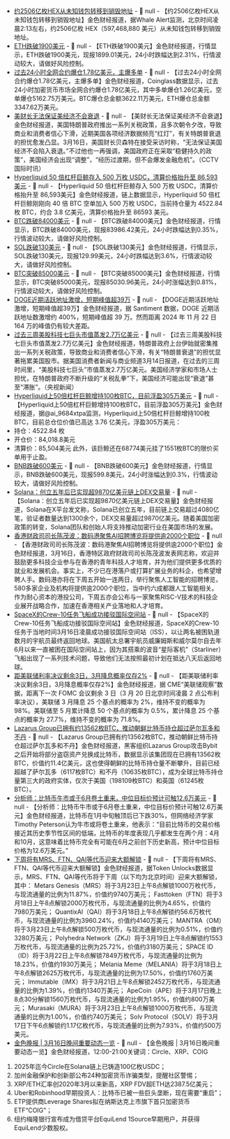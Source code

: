 - [约2506亿枚HEX从未知钱包转移到销毁地址](https://x.com/whale_alert/status/1901335968285642840) - 📰 null - 【约2506亿枚HEX从未知钱包转移到销毁地址】金色财经报道，据Whale Alert监测，北京时间凌晨2:13左右，约2506亿枚 HEX（597,468,880 美元）从未知钱包转移到销毁地址。
- [ETH跌破1900美元]() - 📰 null - 【ETH跌破1900美元】金色财经报道，行情显示，ETH跌破1900美元，现报1899.01美元，24小时跌幅达到2.31%，行情波动较大，请做好风险控制。
- [过去24小时全网合约爆仓1.78亿美元，主爆多单]() - 📰 null - 【过去24小时全网合约爆仓1.78亿美元，主爆多单】金色财经报道，Coinglass数据显示，过去24小时加密货币市场全网合约爆仓1.78亿美元，其中多单爆仓1.26亿美元，空单爆仓5162.75万美元。BTC爆仓总金额3622.11万美元，ETH爆仓总金额3347.62万美元。
- [美财长无法保证美经济不会衰退]() - 📰 null - 【美财长无法保证美经济不会衰退】金色财经报道，美国特朗普政府推出一系列关税政策，且多次朝令夕改，导致商业和消费者信心下滑，近期美国各项经济数据频亮“红灯”，有关特朗普衰退的担忧愈发凸显。3月16日，美国财长贝森特在接受采访时称，“无法保证美国经济不会陷入衰退。”不过他也一再强调，美国政府正在采取“稳健持久的政策”，美国经济会出现“调整”，“经历过渡期，但不会爆发金融危机”。（CCTV国际时讯）
- [Hyperliquid 50 倍杠杆巨鲸存入 500 万枚 USDC，清算价格抬升至 86,593美元]() - 📰 null - 【Hyperliquid 50 倍杠杆巨鲸存入 500 万枚 USDC，清算价格抬升至 86,593美元】金色财经报道，链上数据显示，Hyperliquid 50 倍杠杆巨鲸刚刚向 40 倍 BTC 空单加入 500 万枚 USDC，当前持仓量为 4522.84 枚 BTC，约合 3.8 亿美元，清算价格抬升至 86593 美元。
- [BTC跌破84000美元]() - 📰 null - 【BTC跌破84000美元】金色财经报道，行情显示，BTC跌破84000美元，现报83986.42美元，24小时跌幅达到0.35%，行情波动较大，请做好风险控制。
- [SOL跌破130美元]() - 📰 null - 【SOL跌破130美元】金色财经报道，行情显示，SOL跌破130美元，现报129.99美元，24小时跌幅达到3.6%，行情波动较大，请做好风险控制。
- [BTC突破85000美元]() - 📰 null - 【BTC突破85000美元】金色财经报道，行情显示，BTC突破85000美元，现报85030.96美元，24小时涨幅达到0.81%，行情波动较大，请做好风险控制。
- [DOGE近期活跃地址激增，短期峰值超39万](https://app.santiment.net/charts/BGpvO3Cn__sCl) - 📰 null - 【DOGE近期活跃地址激增，短期峰值超39万】金色财经报道，据 Santiment 数据，DOGE 近期活跃地址数激增约 400%，短期峰值超 39 万。然而距离 2024 年 11 月 22 日 164 万的峰值仍有较大差距。
- [过去三周美股科技七巨头市值蒸发2.7万亿美元]() - 📰 null - 【过去三周美股科技七巨头市值蒸发2.7万亿美元】金色财经报道，特朗普政府上台伊始就密集推出一系列关税政策，导致商业和消费者信心下滑，有关“特朗普衰退”的担忧显著拖累美国股市。据美国消费者新闻与商业频道3月14日报道，在过去的三周时间里，“美股科技七巨头”市值蒸发2.7万亿美元。美国经济学家和市场人士担忧，在特朗普政府不断升级的“关税乱拳”下，美国经济可能出现“衰退”甚至“滞胀”。（央视新闻）
- [Hyperliquid上50倍杠杆巨鲸增持100枚BTC，目前浮盈305万美元](https://x.com/ai_9684xtpa/status/1901287591670116783) - 📰 null - 【Hyperliquid上50倍杠杆巨鲸增持100枚BTC，目前浮盈305万美元】金色财经报道，据@ai_9684xtpa监测，Hyperliquid上50倍杠杆巨鲸增持100枚BTC，目前总仓位价值已高达 3.76 亿美元，浮盈305万美元： 
- 持仓：4522.84 枚 
- 开仓价：84,018.8美元 
- 清算价：85,504美元 
此外，该巨鲸还在68774美元挂了1551枚BTC的限价买单用于止盈。
- [BNB跌破600美元]() - 📰 null - 【BNB跌破600美元】金色财经报道，行情显示，BNB跌破600美元，现报599.8美元，24小时涨幅达到0.3%，行情波动较大，请做好风险控制。
- [Solana：创立五年后已实现超9870亿美元链上DEX交易量](https://x.com/solana/status/1901279678620749997) - 📰 null - 【Solana：创立五年后已实现超9870亿美元链上DEX交易量】金色财经报道，Solana在X平台发文称，Solana已创立五年，目前链上交易超过4080亿笔，验证者数量达到1300余个，DEX交易量超过9870亿美元。随着美国加密政策的转变，Solana团队和创始人将支持推动加密行业在美国市场的发展。
- [香港财政司司长陈茂波：数码港聚焦AI招聘博览将提供逾2000个职位](https://finance.sina.com.cn/roll/2025-03-16/doc-inepvmir7637892.shtml) - 📰 null - 【香港财政司司长陈茂波：数码港聚焦AI招聘博览将提供逾2000个职位】金色财经报道，3月16日，香港特区政府财政司司长陈茂波发表网志称，欢迎并鼓励更多科技企业参与在香港的青年科技人才培育，并为他们提供更多优质的就业和发展机会。事实上，不少已在港落户或打算扩展业务的科企，也希望增聘人手。数码港亦将在下周五开始一连两日，举行聚焦人工智能的招聘博览，580多家企业及机构将提供逾2000个职位，当中约六成都跟人工智能相关。作为耐心资本的港投公司，下周五亦会公布与一家聚焦RISC-V技术的科技企业展开战略合作，加速在香港相关产业落地和人才培育。
- [SpaceX的Crew-10任务飞船成功接驳国际空间站](https://flash.jin10.com/detail/20250316122438478800) - 📰 null - 【SpaceX的Crew-10任务飞船成功接驳国际空间站】金色财经报道，SpaceX的Crew-10任务于当地时间3月16日凌晨成功接驳国际空间站（ISS），以让两名被困轨道数月的宇航员最终返回地球。美国航太总署宇航员威廉姆斯和威尔莫尔自去年6月以来一直被困在国际空间站上，因为其搭乘的波音“星际客机”（Starliner）飞船出现了一系列技术问题，导致他们无法按照最初计划在抵达八天后返回地球。
- [距美联储利率决议剩余3日，3月降息概率仅存2%](https://www.cmegroup.com/cn-s/markets/interest-rates/cme-fedwatch-tool.html) - 📰 null - 【距美联储利率决议剩余3日，3月降息概率仅存2%】金色财经报道，据 CME“美联储观察”数据，距离下一次 FOMC 会议剩余 3 日（3 月 20 日北京时间凌晨 2 点公布利率决议），美联储 3 月降息 25 个基点的概率为 2%，维持不变的概率为 98%。美联储至 5 月累计降息 50 个基点的概率为 0.5%，累计降息 25 个基点的概率为 27.7%，维持不变的概率为 71.8%。
- [Lazarus Group已拥有约13562枚BTC，推动朝鲜比特币持仓超过萨尔瓦多和不丹](https://news.bitcoin.com/is-kim-jong-stacking-sats-north-koreas-bitcoin-haul-outranks-el-salvador-bhutan-as-us-sbr-takes-shape/) - 📰 null - 【Lazarus Group已拥有约13562枚BTC，推动朝鲜比特币持仓超过萨尔瓦多和不丹】金色财经报道，黑客组织Lazarus Group攻击Bybit之后开始将部分盗窃资产兑换成比特币，数据显示该集团现在已拥有13562枚BTC，价值约11.4亿美元，这也使得朝鲜的比特币持仓量不断攀升，目前已经超越了萨尔瓦多（6117枚BTC）和不丹（10635枚BTC），成为全球比特币持仓量第三大的政府实体，仅次于美国（198109枚BTC）和英国（61245枚BTC）。
- [分析师：比特币牛市或于6月卷土重来，中位目标价预计可触12.6万美元](https://cointelegraph.com/news/bitcoin-gets-126k-june-target-data-predicts-bull-market-comeback) - 📰 null - 【分析师：比特币牛市或于6月卷土重来，中位目标价预计可触12.6万美元】金色财经报道，比特币在1月中旬触顶后已下跌30%，但网络经济学家Timothy Peterson认为牛市或将卷土重来，他表示：“目前比特币的交易价格接近其历史季节性区间的低端，比特币的年度表现几乎都发生在两个月：4月和10月，这意味着比特币完全有可能在6月之前创下历史新高，预计中位目标价格为12.6万美元。”
- [下周将有MRS、FTN、QAI等代币迎来大额解锁]() - 📰 null - 【下周将有MRS、FTN、QAI等代币迎来大额解锁】金色财经报道，据Token Unlocks数据显示，MRS、FTN、QAI等代币将于下周（以下均为北京时间）迎来大额解锁，其中： 
Metars Genesis（MRS）将于3月23日上午8点解锁1000万枚代币，与现流通量的比例为11.87%，价值约9740万美元； 
Fasttoken（FTN）将于3月18日上午8点解锁2000万枚代币，与现流通量的比例为4.65%，价值约7980万美元； 
QuantixAI（QAI）将于3月18日上午8点解锁约56.6万枚代币，与现流通量的比例为3960.24%，价值约4140万美元； 
MANTRA（OM）将于3月23日上午8点解锁500万枚代币，与现流通量的比例为0.51%，价值约3280万美元； 
Polyhedra Network（ZKJ）将于3月19日上午8点解锁约1553万枚代币，与现流通量的比例为25.72%，价值约3180万美元； 
SPACE ID（ID）将于3月22日上午8点解锁7849万枚代币，与现流通量的比例为18.23%，价值约1930万美元； 
Melania Meme（MELANIA）将于3月18日上午8点解锁2625万枚代币，与现流通量的比例为17.50%，价值约1760万美元； 
Immutable（IMX）将于3月21日上午8点解锁2452万枚代币，与现流通量的比例为1.39%，价值约1340万美元； 
ApeCoin（APE）将于3月17日晚上8点30分解锁1560万枚代币，与现流通量的比例为1.95%，价值约800万美元； 
Murasaki（MURA）将于3月23日上午8点解锁1000万枚代币，与现流通量的比例为1.00%，价值约740万美元； 
Solv Protocol（SOLV）将于3月17日下午6点解锁约1.17亿枚代币，与现流通量的比例为7.93%，价值约500万美元。
- [金色晚报 | 3月16日晚间重要动态一览]() - 📰 null - 【金色晚报 | 3月16日晚间重要动态一览】金色财经报道，12:00-21:00关键词：Circle、XRP、COIG 
1. 2025年迄今Circle在Solana链上已铸造100亿枚USDC； 
2. 加州金融保护和创新部公布24种加密货币诈骗类型，提醒社区警惕； 
3. XRP/ETH汇率创2020年3月以来新高，XRP FDV超ETH达2387.5亿美元； 
4. Uber和Robinhood早期投资人：比特币已被一些巨头垄断，现在需要“重启”； 
5. ETP提供商Leverage Shares拟在纳斯达克上市旗下首只加密货币ETF“COIG”； 
6. 纽约梅隆银行宣布成为借贷平台EquiLend 1Source早期用户，并获得EquiLend少数股权。
